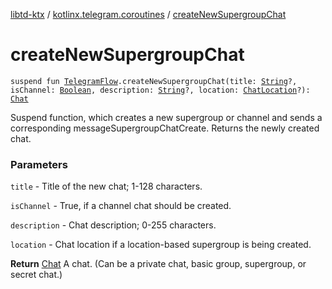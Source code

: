 [libtd-ktx](../index.md) / [kotlinx.telegram.coroutines](index.md) / [createNewSupergroupChat](./create-new-supergroup-chat.md)

# createNewSupergroupChat

`suspend fun `[`TelegramFlow`](../kotlinx.telegram.core/-telegram-flow/index.md)`.createNewSupergroupChat(title: `[`String`](https://kotlinlang.org/api/latest/jvm/stdlib/kotlin/-string/index.html)`?, isChannel: `[`Boolean`](https://kotlinlang.org/api/latest/jvm/stdlib/kotlin/-boolean/index.html)`, description: `[`String`](https://kotlinlang.org/api/latest/jvm/stdlib/kotlin/-string/index.html)`?, location: `[`ChatLocation`](https://tdlibx.github.io/td/docs/org/drinkless/td/libcore/telegram/TdApi/ChatLocation.html)`?): `[`Chat`](https://tdlibx.github.io/td/docs/org/drinkless/td/libcore/telegram/TdApi/Chat.html)

Suspend function, which creates a new supergroup or channel and sends a corresponding
messageSupergroupChatCreate. Returns the newly created chat.

### Parameters

`title` - Title of the new chat; 1-128 characters.

`isChannel` - True, if a channel chat should be created.

`description` - Chat description; 0-255 characters.

`location` - Chat location if a location-based supergroup is being created.

**Return**
[Chat](https://tdlibx.github.io/td/docs/org/drinkless/td/libcore/telegram/TdApi/Chat.html) A chat. (Can be a private chat, basic group, supergroup, or secret chat.)

